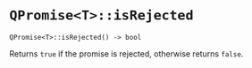 # `QPromise<T>::isRejected`

```
QPromise<T>::isRejected() -> bool
```

Returns `true` if the promise is rejected, otherwise returns `false`.


